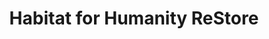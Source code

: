 ---
title: "Habitat for Humanity ReStore"
url: /zanesville/habitat-for-humanity-restore/
shop: Gebrauchtwaren
---